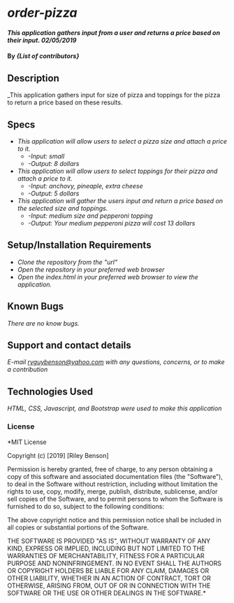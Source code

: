 # _order-pizza_

####  _This application gathers input from a user and returns a price based on their input. 02/05/2019_

#### By _**{List of contributors}**_

## Description

_This application gathers input for size of pizza and toppings for the pizza to return a price based on these results.

## Specs
* _This application will allow users to select a pizza size and attach a price to it._
  * _-Input: small_
  * _-Output: 8 dollars_
* _This application will allow users to select toppings for their pizza and attach a price to it._
  * _-Input: anchovy, pineaple, extra cheese_
  * _-Output: 5 dollars_
* _This application will gather the users input and return a price based on the selected size and toppings._
  * _-Input: medium size and pepperoni topping_
  * _-Output: Your medium pepperoni pizza will cost 13 dollars_

## Setup/Installation Requirements

* _Clone the repository from the "url"_
* _Open the repository in your preferred web browser_
* _Open the index.html in your preferred web browser to view the application._



## Known Bugs

_There are no know bugs._

## Support and contact details

_E-mail ryguybenson@yahoo.com with any questions, concerns, or to make a contribution_

## Technologies Used

_HTML, CSS, Javascript, and Bootstrap were used to make this application_

### License

*MIT License

Copyright (c) [2019] [Riley Benson]

Permission is hereby granted, free of charge, to any person obtaining a copy of this software and associated documentation files (the "Software"), to deal in the Software without restriction, including without limitation the rights to use, copy, modify, merge, publish, distribute, sublicense, and/or sell copies of the Software, and to permit persons to whom the Software is furnished to do so, subject to the following conditions:

The above copyright notice and this permission notice shall be included in all copies or substantial portions of the Software.

THE SOFTWARE IS PROVIDED "AS IS", WITHOUT WARRANTY OF ANY KIND, EXPRESS OR IMPLIED, INCLUDING BUT NOT LIMITED TO THE WARRANTIES OF MERCHANTABILITY, FITNESS FOR A PARTICULAR PURPOSE AND NONINFRINGEMENT. IN NO EVENT SHALL THE AUTHORS OR COPYRIGHT HOLDERS BE LIABLE FOR ANY CLAIM, DAMAGES OR OTHER LIABILITY, WHETHER IN AN ACTION OF CONTRACT, TORT OR OTHERWISE, ARISING FROM, OUT OF OR IN CONNECTION WITH THE SOFTWARE OR THE USE OR OTHER DEALINGS IN THE SOFTWARE.*
